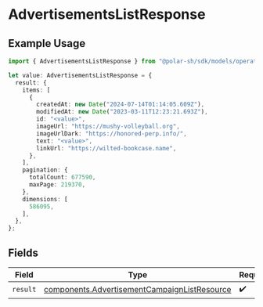 # AdvertisementsListResponse

## Example Usage

```typescript
import { AdvertisementsListResponse } from "@polar-sh/sdk/models/operations/advertisementslist.js";

let value: AdvertisementsListResponse = {
  result: {
    items: [
      {
        createdAt: new Date("2024-07-14T01:14:05.609Z"),
        modifiedAt: new Date("2023-03-11T12:23:21.693Z"),
        id: "<value>",
        imageUrl: "https://mushy-volleyball.org",
        imageUrlDark: "https://honored-perp.info/",
        text: "<value>",
        linkUrl: "https://wilted-bookcase.name",
      },
    ],
    pagination: {
      totalCount: 677590,
      maxPage: 219370,
    },
    dimensions: [
      586095,
    ],
  },
};
```

## Fields

| Field                                                                                                        | Type                                                                                                         | Required                                                                                                     | Description                                                                                                  |
| ------------------------------------------------------------------------------------------------------------ | ------------------------------------------------------------------------------------------------------------ | ------------------------------------------------------------------------------------------------------------ | ------------------------------------------------------------------------------------------------------------ |
| `result`                                                                                                     | [components.AdvertisementCampaignListResource](../../models/components/advertisementcampaignlistresource.md) | :heavy_check_mark:                                                                                           | N/A                                                                                                          |